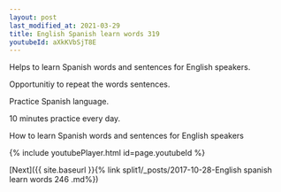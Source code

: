 ```yaml
---
layout: post
last_modified_at: 2021-03-29
title: English Spanish learn words 319 
youtubeId: aXkKVbSjT8E
---
```

 
 
Helps to learn Spanish words and sentences for English speakers.

Opportunitiy to repeat the words sentences. 

Practice Spanish language. 
 
10 minutes practice every day. 
 
How to learn Spanish words and sentences for English speakers 
 
{% include youtubePlayer.html id=page.youtubeId %}
 
 
[Next]({{ site.baseurl }}{% link  split1/_posts/2017-10-28-English spanish learn words 246 .md%})
 
